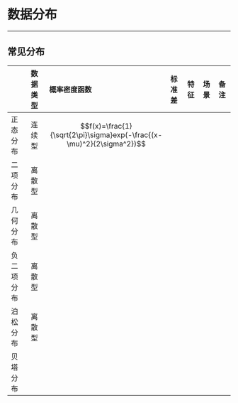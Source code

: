 # 数据分布

---

## 常见分布

|  | 数据类型 | 概率密度函数 | 标准差 | 特征 | 场景 | 备注 |
| :--- | :--- | :--- | :--- | :--- | :--- | :--- |
| 正态分布 | 连续型 | $$f(x)=\frac{1}{\sqrt{2\pi}\sigma}exp(-\frac{(x-\mu)^2}{2\sigma^2})$$ |  |  |  |  |
| 二项分布 | 离散型 |  |  |  |  |  |
| 几何分布 | 离散型 |  |  |  |  |  |
| 负二项分布 | 离散型 |  |  |  |  |  |
| 泊松分布 | 离散型 |  |  |  |  |  |
| 贝塔分布 |  |  |  |  |  |  |





